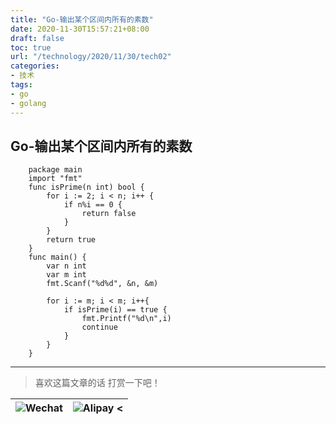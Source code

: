 ```yaml
---
title: "Go-输出某个区间内所有的素数"
date: 2020-11-30T15:57:21+08:00
draft: false
toc: true
url: "/technology/2020/11/30/tech02"
categories: 
- 技术
tags: 
- go
- golang
---
```

## Go-输出某个区间内所有的素数
```
    package main
    import "fmt"
    func isPrime(n int) bool {
        for i := 2; i < n; i++ {
            if n%i == 0 {
                return false
            }
        }
        return true
    }
    func main() {
        var n int
        var m int
        fmt.Scanf("%d%d", &n, &m)
    
        for i := m; i < m; i++{
            if isPrime(i) == true {
                fmt.Printf("%d\n",i)
                continue
            }
        }
    }
```
___
> 喜欢这篇文章的话 打赏一下吧！ 

| ![Wechat](/images/pay/eb05acdaec967.png)  | ![Alipay <](/images/pay/7f127f545.jpg) |
| --------   | -----:  |
